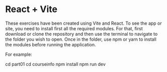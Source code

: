 # React + Vite

These exercises have been created using Vite and React. To see the app or site, you need to install first all the required modules. For that, first download or clone the repository and then use the terminal to navigate to the folder you wish to open. Once in the folder, use npm or yarn to install the modules before running the application.

For example:

cd part01
cd courseinfo
npm install
npm run dev
